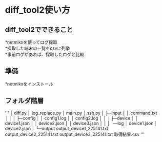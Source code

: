 # diff_tool2使い方

## diff_tool2でできること
*netmikoを使ってログ採取  
*採取した端末の一覧をcsvに列挙  
*事前ログがあれば、採取したログと比較  

## 準備
*netmikoをインストール

## フォルダ階層
'''
│  diff.py
│  log_replace.py
│  main.py
│  ssh.py
│
├─input
│  │  command.txt
│  │
│  ├─config
│  │      config1.log
│  │      config2.log
│  │
│  ├─device
│  │      device1.json
│  │      device2.json
│  │      device3.json
│  │
│  └─log
│          device1.json
│          device2.json
│
└─output
        output_device1_225141.txt
        output_device2_225141.txt
        output_device3_225141.txt
        取得結果.csv
'''
